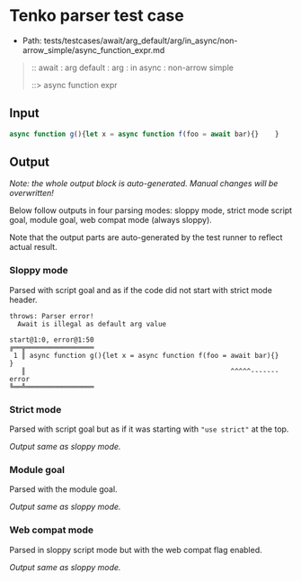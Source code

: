 # Tenko parser test case

- Path: tests/testcases/await/arg_default/arg/in_async/non-arrow_simple/async_function_expr.md

> :: await : arg default : arg : in async : non-arrow simple
>
> ::> async function expr

## Input

`````js
async function g(){let x = async function f(foo = await bar){}    }
`````

## Output

_Note: the whole output block is auto-generated. Manual changes will be overwritten!_

Below follow outputs in four parsing modes: sloppy mode, strict mode script goal, module goal, web compat mode (always sloppy).

Note that the output parts are auto-generated by the test runner to reflect actual result.

### Sloppy mode

Parsed with script goal and as if the code did not start with strict mode header.

`````
throws: Parser error!
  Await is illegal as default arg value

start@1:0, error@1:50
╔══╦═════════════════
 1 ║ async function g(){let x = async function f(foo = await bar){}    }
   ║                                                   ^^^^^------- error
╚══╩═════════════════

`````

### Strict mode

Parsed with script goal but as if it was starting with `"use strict"` at the top.

_Output same as sloppy mode._

### Module goal

Parsed with the module goal.

_Output same as sloppy mode._

### Web compat mode

Parsed in sloppy script mode but with the web compat flag enabled.

_Output same as sloppy mode._

